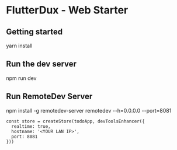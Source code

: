 # FlutterDux - Web Starter

## Getting started

  yarn install

## Run the dev server

  npm run dev

## Run RemoteDev Server

  npm install -g remotedev-server
  remotedev --h=0.0.0.0 --port=8081

```
const store = createStore(todoApp, devToolsEnhancer({
  realtime: true,
  hostname: '<YOUR LAN IP>',
  port: 8081
}))
```